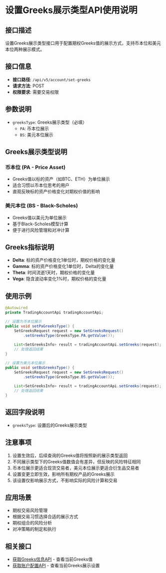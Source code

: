 # 设置Greeks展示类型API使用说明

## 接口描述

设置Greeks展示类型接口用于配置期权Greeks值的展示方式，支持币本位和美元本位两种展示模式。

## 接口信息

- **接口路径**: `/api/v5/account/set-greeks`
- **请求方法**: POST
- **权限要求**: 需要交易权限

## 参数说明

- `greeksType`: Greeks展示类型（必填）
  - `PA`: 币本位展示
  - `BS`: 美元本位展示

## Greeks展示类型说明

### 币本位 (PA - Price Asset)
- Greeks值以标的资产（如BTC、ETH）为单位展示
- 适合习惯以币本位思考的用户
- 直观反映标的资产价格变化对期权价值的影响

### 美元本位 (BS - Black-Scholes)
- Greeks值以美元为单位展示
- 基于Black-Scholes模型计算
- 便于进行风险管理和对冲计算

## Greeks指标说明

- **Delta**: 标的资产价格变化1单位时，期权价格的变化量
- **Gamma**: 标的资产价格变化1单位时，Delta的变化量
- **Theta**: 时间流逝1天时，期权价格的变化量
- **Vega**: 隐含波动率变化1%时，期权价格的变化量

## 使用示例

```java
@Autowired
private TradingAccountApi tradingAccountApi;

// 设置为币本位展示
public void setPaGreeksType() {
    SetGreeksRequest request = new SetGreeksRequest()
        .setGreeksType(GreeksType.PA.getValue());
    
    List<SetGreeksInfo> result = tradingAccountApi.setGreeks(request);
    // 处理返回结果
}

// 设置为美元本位展示
public void setBsGreeksType() {
    SetGreeksRequest request = new SetGreeksRequest()
        .setGreeksType(GreeksType.BS.getValue());
    
    List<SetGreeksInfo> result = tradingAccountApi.setGreeks(request);
    // 处理返回结果
}
```

## 返回字段说明

- `greeksType`: 设置后的Greeks展示类型

## 注意事项

1. 设置生效后，后续查询的Greeks值将按照新的展示类型返回
2. 不同展示类型下的Greeks值数值会有差异，但反映的风险特征相同
3. 币本位展示更适合现货交易者，美元本位展示更适合衍生品交易者
4. 设置变更立即生效，影响所有期权产品的Greeks展示
5. 该设置仅影响展示方式，不影响实际的风险计算和交易

## 应用场景

- 期权交易风险管理
- 根据交易习惯选择合适的展示方式
- 期权组合的风险分析
- 对冲策略的制定和执行

## 相关接口

- [获取Greeks信息API](greeks-api.md) - 查看当前Greeks值
- [获取账户配置API](account-config-api.md) - 查看当前Greeks展示设置